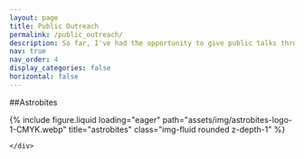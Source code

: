 ```yaml
---
layout: page
title: Public Outreach
permalink: /public_outreach/
description: So far, I've had the opportunity to give public talks through iTelescope.net, with the Durham Unviversity Women in STEM society (DUWIS), and at the Niehls Bohr Institute at the University of Copenhagen. I am also a regular writer at Astrobites - for more details, click below!
nav: true
nav_order: 4
display_categories: false
horizontal: false
---
```


##Astrobites

<div class="row">
    <div class="col-sm mt-3 mt-md-0">
        {% include figure.liquid loading="eager" path="assets/img/astrobites-logo-1-CMYK.webp" title="astrobites" class="img-fluid rounded z-depth-1" %}
    
    </div>
</div>
